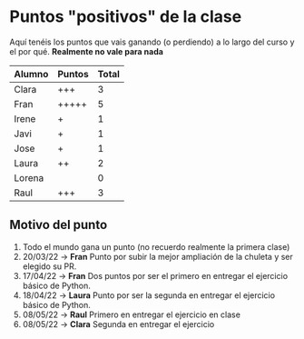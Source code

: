 # **Puntos "positivos" de la clase**
Aquí tenéis los puntos que vais ganando (o perdiendo) a lo largo del curso y el por qué.
**Realmente no vale para nada**

| Alumno | Puntos                           | Total |
|--------|----------------------------------|-------|
| Clara  | +++                              |      3|
| Fran   | +++++                            |      5|
| Irene  | +                                |      1|
| Javi   | +                                |      1|
| Jose   | +                                |      1|
| Laura  | ++                               |      2|
| Lorena |                                  |      0|
| Raul   | +++                              |      3|


## **Motivo del punto**
1. Todo el mundo gana un punto (no recuerdo realmente la primera clase)
2. 20/03/22 -> **Fran** Punto por subir la mejor ampliación de la chuleta y ser elegido su PR.
3. 17/04/22 -> **Fran** Dos puntos por ser el primero en entregar el ejercicio básico de Python.
4. 18/04/22 -> **Laura** Punto por ser la segunda en entregar el ejercicio básico de Python.
5. 08/05/22 -> **Raul** Primero en entregar el ejercicio en clase
6. 08/05/22 -> **Clara** Segunda en entregar el ejercicio